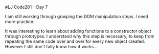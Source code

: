 #LJ Code201 - Day 7

I am still working through grasping the DOM manipulation steps. I need more practice.

It was interesting to learn about adding functions to a constructor object through prototypes. I understand why this step is necessary, to keep from repeating the same code over and over for every new object created. However I still don't fully know how it works...
